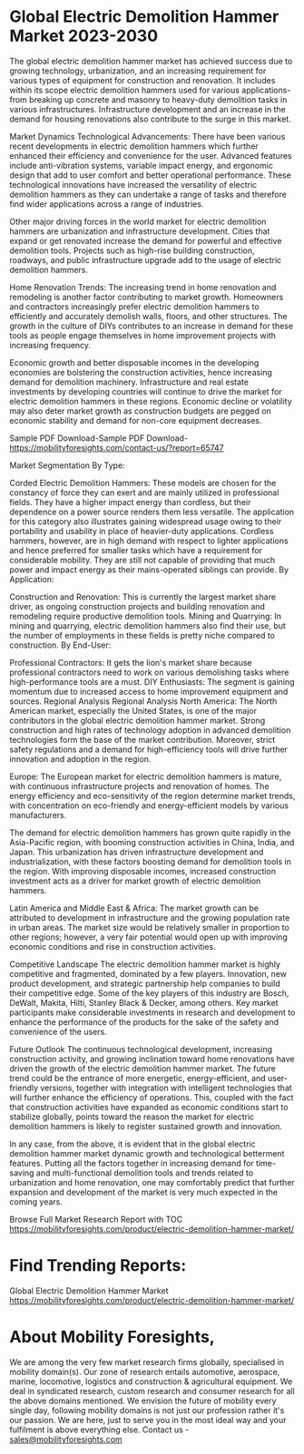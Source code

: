 # Global Electric Demolition Hammer Market 2023-2030
The global electric demolition hammer market has achieved success due to growing technology, urbanization, and an increasing requirement for various types of equipment for construction and renovation. It includes within its scope electric demolition hammers used for various applications-from breaking up concrete and masonry to heavy-duty demolition tasks in various infrastructures. Infrastructure development and an increase in the demand for housing renovations also contribute to the surge in this market.

Market Dynamics
Technological Advancements: There have been various recent developments in electric demolition hammers which further enhanced their efficiency and convenience for the user. Advanced features include anti-vibration systems, variable impact energy, and ergonomic design that add to user comfort and better operational performance. These technological innovations have increased the versatility of electric demolition hammers as they can undertake a range of tasks and therefore find wider applications across a range of industries.

Other major driving forces in the world market for electric demolition hammers are urbanization and infrastructure development. Cities that expand or get renovated increase the demand for powerful and effective demolition tools. Projects such as high-rise building construction, roadways, and public infrastructure upgrade add to the usage of electric demolition hammers.

Home Renovation Trends: The increasing trend in home renovation and remodeling is another factor contributing to market growth. Homeowners and contractors increasingly prefer electric demolition hammers to efficiently and accurately demolish walls, floors, and other structures. The growth in the culture of DIYs contributes to an increase in demand for these tools as people engage themselves in home improvement projects with increasing frequency.

Economic growth and better disposable incomes in the developing economies are bolstering the construction activities, hence increasing demand for demolition machinery. Infrastructure and real estate investments by developing countries will continue to drive the market for electric demolition hammers in these regions. Economic decline or volatility may also deter market growth as construction budgets are pegged on economic stability and demand for non-core equipment decreases.

Sample PDF Download-Sample PDF Download- https://mobilityforesights.com/contact-us/?report=65747



Market Segmentation
By Type:

Corded Electric Demolition Hammers: These models are chosen for the constancy of force they can exert and are mainly utilized in professional fields. They have a higher impact energy than cordless, but their dependence on a power source renders them less versatile.
The application for this category also illustrates gaining widespread usage owing to their portability and usability in place of heavier-duty applications. Cordless hammers, however, are in high demand with respect to lighter applications and hence preferred for smaller tasks which have a requirement for considerable mobility. They are still not capable of providing that much power and impact energy as their mains-operated siblings can provide.
By Application:

Construction and Renovation: This is currently the largest market share driver, as ongoing construction projects and building renovation and remodeling require productive demolition tools.
Mining and Quarrying: In mining and quarrying, electric demolition hammers also find their use, but the number of employments in these fields is pretty niche compared to construction.
By End-User:

Professional Contractors: It gets the lion's market share because professional contractors need to work on various demolishing tasks where high-performance tools are a must.
DIY Enthusiasts: The segment is gaining momentum due to increased access to home improvement equipment and sources.
Regional Analysis
Regional Analysis North America: The North American market, especially the United States, is one of the major contributors in the global electric demolition hammer market. Strong construction and high rates of technology adoption in advanced demolition technologies form the base of the market contribution. Moreover, strict safety regulations and a demand for high-efficiency tools will drive further innovation and adoption in the region.

Europe: The European market for electric demolition hammers is mature, with continuous infrastructure projects and renovation of homes. The energy efficiency and eco-sensitivity of the region determine market trends, with concentration on eco-friendly and energy-efficient models by various manufacturers.

The demand for electric demolition hammers has grown quite rapidly in the Asia-Pacific region, with booming construction activities in China, India, and Japan. This urbanization has driven infrastructure development and industrialization, with these factors boosting demand for demolition tools in the region. With improving disposable incomes, increased construction investment acts as a driver for market growth of electric demolition hammers.

Latin America and Middle East & Africa: The market growth can be attributed to development in infrastructure and the growing population rate in urban areas. The market size would be relatively smaller in proportion to other regions; however, a very fair potential would open up with improving economic conditions and rise in construction activities.

Competitive Landscape
The electric demolition hammer market is highly competitive and fragmented, dominated by a few players. Innovation, new product development, and strategic partnership help companies to build their competitive edge. Some of the key players of this industry are Bosch, DeWalt, Makita, Hilti, Stanley Black & Decker, among others. Key market participants make considerable investments in research and development to enhance the performance of the products for the sake of the safety and convenience of the users.

Future Outlook
The continuous technological development, increasing construction activity, and growing inclination toward home renovations have driven the growth of the electric demolition hammer market. The future trend could be the entrance of more energetic, energy-efficient, and user-friendly versions, together with integration with intelligent technologies that will further enhance the efficiency of operations. This, coupled with the fact that construction activities have expanded as economic conditions start to stabilize globally, points toward the reason the market for electric demolition hammers is likely to register sustained growth and innovation.

In any case, from the above, it is evident that in the global electric demolition hammer market dynamic growth and technological betterment features. Putting all the factors together in increasing demand for time-saving and multi-functional demolition tools and trends related to urbanization and home renovation, one may comfortably predict that further expansion and development of the market is very much expected in the coming years.


Browse Full Market Research Report with TOC
https://mobilityforesights.com/product/electric-demolition-hammer-market/






# Find Trending Reports:
Global Electric Demolition Hammer Market https://mobilityforesights.com/product/electric-demolition-hammer-market/



# About Mobility Foresights,
We are among the very few market research firms globally, specialised in mobility domain(s). Our zone of research entails automotive, aerospace, marine, locomotive, logistics and construction & agricultural equipment. We deal in syndicated research, custom research and consumer research for all the above domains mentioned.
We envision the future of mobility every single day, following mobility domains is not just our profession rather it's our passion. We are here, just to serve you in the most ideal way and your fulfilment is above everything else. Contact us -  sales@mobilityforesights.com 






